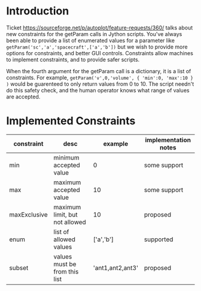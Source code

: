 # Introduction
Ticket https://sourceforge.net/p/autoplot/feature-requests/360/ talks about new constraints for
the getParam calls in Jython scripts.  You've always been able to provide a list of enumerated
values for a parameter like `getParam('sc','a','spacecraft',['a','b'])` but we wish to provide
more options for constraints, and better GUI controls.  Constraints allow machines to implement
constraints, and to provide safer scripts.

When the fourth argument for the getParam call is a dictionary, it is a list of constraints.  For
example, `getParam('v',0,'volume', { 'min':0, 'max':10 } )` would be guarenteed to only return 
values from 0 to 10.  The script needn't do this safety check, and the human operator knows what
range of values are accepted.

# Implemented Constraints


| constraint | desc |  example | implementation notes |
| ---------- | ---- | -------- | --- |
| min        | minimum accepted value | 0 | some support |
| max        | maximum accepted value | 10 | some support |
| maxExclusive | maximum limit, but not allowed | 10 | proposed |
| enum | list of allowed values | ['a','b'] | supported |
| subset | values must be from this list | 'ant1,ant2,ant3' | proposed |



